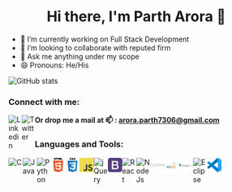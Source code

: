    <h1 align="center">Hi there, I'm Parth Arora 👋</h1>



- 🔭 I’m currently working on Full Stack Development
- 👯 I’m looking to collaborate with reputed firm
- 💬 Ask me anything under my scope
- 😄 Pronouns: He/His


![GitHub stats](https://github-readme-stats.vercel.app/api?username=partharora306&show_icons=true&locale=en&theme=radical)  

<h3>Connect with me:</h3>


<a href="https://www.linkedin.com/in/parth-arora-9271011b1/" ><img align="left" alt="Linkedin" width="26px" src="https://edent.github.io/SuperTinyIcons/images/svg/linkedin.svg"/> </a>
<a href="https://twitter.com/parth_306"><img align="left" alt="Twitter" width="26px" src="https://edent.github.io/SuperTinyIcons/images/svg/twitter.svg"/></a>
<b>Or drop me a mail at 📫 : <a href="arora.parth7306@gmail.com">arora.parth7306@gmail.com</a></b>
<br/>




<h3 align="left">Languages and Tools:</h3>

<p align="left"> <a href="https://www.cprogramming.com/" target="_blank"> <img align="left" alt="C" width="28px" src="https://cdn.jsdelivr.net/npm/programming-languages-logos@0.0.3/src/c/c_512x512.png" /> </a>
<a href="https://www.java.com" target="_blank"> <img align="left" alt="Java" width="28px" src="https://cdn.jsdelivr.net/npm/programming-languages-logos@0.0.3/src/java/java_512x512.png" /> </a> 
<a href="https://www.python.org/" target="_blank"> <img align="left" alt="Python" width="28px" src="https://raw.githubusercontent.com/rhoit/mode-icons/dump/icons/python.png" /></a>
<a href="https://www.w3.org/html/" target="_blank"> <img align="left" alt="HTML5" width="28px" src="https://raw.githubusercontent.com/github/explore/80688e429a7d4ef2fca1e82350fe8e3517d3494d/topics/html/html.png" /> </a> 
<a href="https://www.w3schools.com/css/" target="_blank"> <img align="left" alt="CSS3" width="28px" src="https://raw.githubusercontent.com/github/explore/80688e429a7d4ef2fca1e82350fe8e3517d3494d/topics/css/css.png" /></a>
<a href="https://developer.mozilla.org/en-US/docs/Web/JavaScript" target="_blank"> <img align="left" alt="JavaScript" width="28px" src="https://raw.githubusercontent.com/github/explore/80688e429a7d4ef2fca1e82350fe8e3517d3494d/topics/javascript/javascript.png" /> </a> 
<a href="https://www.w3schools.com/jquery/default.asp" target="_blank"><img align="left" alt="jQuery" width="28px" src="https://cdn.iconscout.com/icon/free/png-512/jquery-10-1175155.png" /></a>
<a href="https://getbootstrap.com" target="_blank"> <img src="https://raw.githubusercontent.com/github/explore/80688e429a7d4ef2fca1e82350fe8e3517d3494d/topics/bootstrap/bootstrap.png" align="left" alt="bootstrap" width="28"/> </a> 
<a href="https://reactjs.org/" target="_blank"> <img align="left" alt="React" width="28px" src="https://upload.wikimedia.org/wikipedia/commons/thumb/a/a7/React-icon.svg/1200px-React-icon.svg.png" /></a>
<a href="https://nodejs.org" target="_blank"> <img align="left" alt="NodeJs" width="28px" src="https://upload.wikimedia.org/wikipedia/commons/thumb/d/d9/Node.js_logo.svg/1200px-Node.js_logo.svg.png" /> </a>
 <a href="https://expressjs.com" target="_blank"> <img align="left" alt="Express" width="28px" src="https://raw.githubusercontent.com/github/explore/80688e429a7d4ef2fca1e82350fe8e3517d3494d/topics/express/express.png" /> </a>
<a href="https://www.mysql.com/" target="_blank"><img align="left" alt="MySQL" width="28px" src="https://raw.githubusercontent.com/github/explore/80688e429a7d4ef2fca1e82350fe8e3517d3494d/topics/mysql/mysql.png" /></a>
<a href="https://www.mongodb.com/" target="_blank"> <img align="left" alt="MongoDB" width="28px" src="https://raw.githubusercontent.com/github/explore/80688e429a7d4ef2fca1e82350fe8e3517d3494d/topics/mongodb/mongodb.png" /> </a>
<a href="https://www.eclipse.org/ide/" target="_blank"> <img align="left" alt="Eclipse" width="28px" src="https://user-images.githubusercontent.com/11943860/46922575-7017cf80-cfe1-11e8-845a-0cd198fb546c.png" /></a>
<a href="https://code.visualstudio.com/" target="_blank"> <img align="left" alt="Visual Studio Code" width="28px" src="https://raw.githubusercontent.com/github/explore/80688e429a7d4ef2fca1e82350fe8e3517d3494d/topics/visual-studio-code/visual-studio-code.png" /></a>
</p>
   
